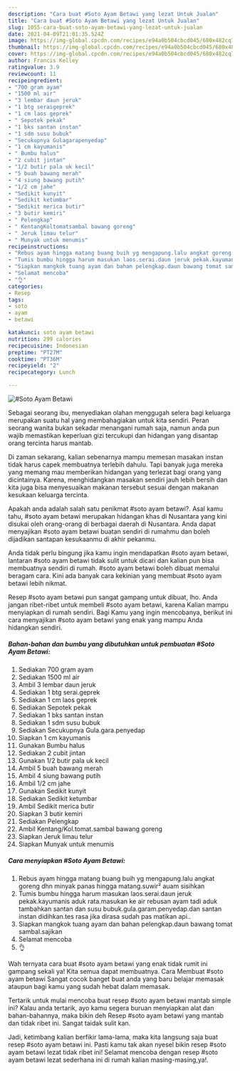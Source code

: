 ```yaml
---
description: "Cara buat #Soto Ayam Betawi yang lezat Untuk Jualan"
title: "Cara buat #Soto Ayam Betawi yang lezat Untuk Jualan"
slug: 1055-cara-buat-soto-ayam-betawi-yang-lezat-untuk-jualan
date: 2021-04-09T21:01:35.524Z
image: https://img-global.cpcdn.com/recipes/e94a0b504cbcd045/680x482cq70/soto-ayam-betawi-foto-resep-utama.jpg
thumbnail: https://img-global.cpcdn.com/recipes/e94a0b504cbcd045/680x482cq70/soto-ayam-betawi-foto-resep-utama.jpg
cover: https://img-global.cpcdn.com/recipes/e94a0b504cbcd045/680x482cq70/soto-ayam-betawi-foto-resep-utama.jpg
author: Francis Kelley
ratingvalue: 3.9
reviewcount: 11
recipeingredient:
- "700 gram ayam"
- "1500 ml air"
- "3 lembar daun jeruk"
- "1 btg seraigeprek"
- "1 cm laos geprek"
- " Sepotek pekak"
- "1 bks santan instan"
- "1 sdm susu bubuk"
- "Secukupnya Gulagarapenyedap"
- "1 cm kayumanis"
- " Bumbu halus"
- "2 cubit jintan"
- "1/2 butir pala uk kecil"
- "5 buah bawang merah"
- "4 siung bawang putih"
- "1/2 cm jahe"
- "Sedikit kunyit"
- "Sedikit ketumbar"
- "Sedikit merica butir"
- "3 butir kemiri"
- " Pelengkap"
- " KentangKoltomatsambal bawang goreng"
- " Jeruk limau telur"
- " Munyak untuk menumis"
recipeinstructions:
- "Rebus ayam hingga matang buang buih yg mengapung.lalu angkat goreng dhn minyak panas hingga matang.suwir² auam sisihkan"
- "Tumis bumbu hingga harum masukan laos.serai.daun jeruk pekak.kayumanis aduk rata.masukan ke air rebusan ayam tadi aduk tambahkan santan dan susu bubuk.gula.garam.penyedap.dan santan instan didihkan.tes rasa jika dirasa sudah pas matikan api.."
- "Siapkan mangkok tuang ayam dan bahan pelengkap.daun bawang tomat sambal.sajikan"
- "Selamat mencoba"
- "👌"
categories:
- Resep
tags:
- soto
- ayam
- betawi

katakunci: soto ayam betawi 
nutrition: 299 calories
recipecuisine: Indonesian
preptime: "PT27M"
cooktime: "PT36M"
recipeyield: "2"
recipecategory: Lunch

---
```



![#Soto Ayam Betawi](https://img-global.cpcdn.com/recipes/e94a0b504cbcd045/680x482cq70/soto-ayam-betawi-foto-resep-utama.jpg)

Sebagai seorang ibu, menyediakan olahan menggugah selera bagi keluarga merupakan suatu hal yang membahagiakan untuk kita sendiri. Peran seorang  wanita bukan sekadar menangani rumah saja, namun anda pun wajib memastikan keperluan gizi tercukupi dan hidangan yang disantap orang tercinta harus mantab.

Di zaman  sekarang, kalian sebenarnya mampu memesan masakan instan tidak harus capek membuatnya terlebih dahulu. Tapi banyak juga mereka yang memang mau memberikan hidangan yang terlezat bagi orang yang dicintainya. Karena, menghidangkan masakan sendiri jauh lebih bersih dan kita juga bisa menyesuaikan makanan tersebut sesuai dengan makanan kesukaan keluarga tercinta. 



Apakah anda adalah salah satu penikmat #soto ayam betawi?. Asal kamu tahu, #soto ayam betawi merupakan hidangan khas di Nusantara yang kini disukai oleh orang-orang di berbagai daerah di Nusantara. Anda dapat menyajikan #soto ayam betawi buatan sendiri di rumahmu dan boleh dijadikan santapan kesukaanmu di akhir pekanmu.

Anda tidak perlu bingung jika kamu ingin mendapatkan #soto ayam betawi, lantaran #soto ayam betawi tidak sulit untuk dicari dan kalian pun bisa membuatnya sendiri di rumah. #soto ayam betawi boleh dibuat memalui beragam cara. Kini ada banyak cara kekinian yang membuat #soto ayam betawi lebih nikmat.

Resep #soto ayam betawi pun sangat gampang untuk dibuat, lho. Anda jangan ribet-ribet untuk membeli #soto ayam betawi, karena Kalian mampu menyiapkan di rumah sendiri. Bagi Kamu yang ingin mencobanya, berikut ini cara menyajikan #soto ayam betawi yang enak yang mampu Anda hidangkan sendiri.

<!--inarticleads1-->

##### Bahan-bahan dan bumbu yang dibutuhkan untuk pembuatan #Soto Ayam Betawi:

1. Sediakan 700 gram ayam
1. Sediakan 1500 ml air
1. Ambil 3 lembar daun jeruk
1. Sediakan 1 btg serai.geprek
1. Sediakan 1 cm laos geprek
1. Sediakan  Sepotek pekak
1. Sediakan 1 bks santan instan
1. Sediakan 1 sdm susu bubuk
1. Sediakan Secukupnya Gula.gara.penyedap
1. Siapkan 1 cm kayumanis
1. Gunakan  Bumbu halus
1. Sediakan 2 cubit jintan
1. Gunakan 1/2 butir pala uk kecil
1. Ambil 5 buah bawang merah
1. Ambil 4 siung bawang putih
1. Ambil 1/2 cm jahe
1. Gunakan Sedikit kunyit
1. Sediakan Sedikit ketumbar
1. Ambil Sedikit merica butir
1. Siapkan 3 butir kemiri
1. Sediakan  Pelengkap
1. Ambil  Kentang/Kol.tomat.sambal bawang goreng
1. Siapkan  Jeruk limau telur
1. Siapkan  Munyak untuk menumis




<!--inarticleads2-->

##### Cara menyiapkan #Soto Ayam Betawi:

1. Rebus ayam hingga matang buang buih yg mengapung.lalu angkat goreng dhn minyak panas hingga matang.suwir² auam sisihkan
1. Tumis bumbu hingga harum masukan laos.serai.daun jeruk pekak.kayumanis aduk rata.masukan ke air rebusan ayam tadi aduk tambahkan santan dan susu bubuk.gula.garam.penyedap.dan santan instan didihkan.tes rasa jika dirasa sudah pas matikan api..
1. Siapkan mangkok tuang ayam dan bahan pelengkap.daun bawang tomat sambal.sajikan
1. Selamat mencoba
1. 👌




Wah ternyata cara buat #soto ayam betawi yang enak tidak rumit ini gampang sekali ya! Kita semua dapat membuatnya. Cara Membuat #soto ayam betawi Sangat cocok banget buat anda yang baru belajar memasak ataupun bagi kamu yang sudah hebat dalam memasak.

Tertarik untuk mulai mencoba buat resep #soto ayam betawi mantab simple ini? Kalau anda tertarik, ayo kamu segera buruan menyiapkan alat dan bahan-bahannya, maka bikin deh Resep #soto ayam betawi yang mantab dan tidak ribet ini. Sangat taidak sulit kan. 

Jadi, ketimbang kalian berfikir lama-lama, maka kita langsung saja buat resep #soto ayam betawi ini. Pasti kamu tak akan nyesel bikin resep #soto ayam betawi lezat tidak ribet ini! Selamat mencoba dengan resep #soto ayam betawi lezat sederhana ini di rumah kalian masing-masing,ya!.

